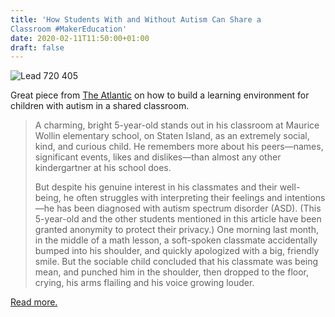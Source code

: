 ```yaml
---
title: 'How Students With and Without Autism Can Share a
Classroom #MakerEducation'
date: 2020-02-11T11:50:00+01:00
draft: false
---
```


![Lead 720 405](https://cdn-blog.adafruit.com/uploads/2020/02/lead_720_405.jpg "lead_720_405.jpg")

Great piece from [The Atlantic](https://www.theatlantic.com/education/archive/2019/12/autism-students-classrooms-asd-nest/604027/) on how to build a learning environment for children with autism in a shared classroom.

> A charming, bright 5-year-old stands out in his classroom at Maurice Wollin elementary school, on Staten Island, as an extremely social, kind, and curious child. He remembers more about his peers—names, significant events, likes and dislikes—than almost any other kindergartner at his school does.
> 
> But despite his genuine interest in his classmates and their well-being, he often struggles with interpreting their feelings and intentions—he has been diagnosed with autism spectrum disorder (ASD). (This 5-year-old and the other students mentioned in this article have been granted anonymity to protect their privacy.) One morning last month, in the middle of a math lesson, a soft-spoken classmate accidentally bumped into his shoulder, and quickly apologized with a big, friendly smile. But the sociable child concluded that his classmate was being mean, and punched him in the shoulder, then dropped to the floor, crying, his arms flailing and his voice growing louder.

[Read more.](https://www.theatlantic.com/education/archive/2019/12/autism-students-classrooms-asd-nest/604027/)